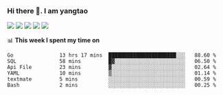 ### Hi there 👋. I am yangtao 

<!-- **runtu666/runtu666** is a ✨ _special_ ✨ repository because its `README.md` (this file) appears on your GitHub profile. -->

![](https://github-profile-summary-cards.vercel.app/api/cards/profile-details?username=runtu666&theme=github)
![](https://github-profile-summary-cards.vercel.app/api/cards/repos-per-language?username=runtu666&theme=github)
![](https://github-profile-summary-cards.vercel.app/api/cards/most-commit-language?username=runtu666&theme=github)
![](https://github-profile-summary-cards.vercel.app/api/cards/stats?&username=runtu666&theme=github)
![](https://github-profile-summary-cards.vercel.app/api/cards/productive-time?username=runtu666&theme=github)

📊 **This week I spent my time on**
<!--START_SECTION:waka-->

```text
Go               13 hrs 17 mins  ██████████████████████░░░   88.60 %
SQL              58 mins         █▓░░░░░░░░░░░░░░░░░░░░░░░   06.50 %
Api File         23 mins         ▓░░░░░░░░░░░░░░░░░░░░░░░░   02.64 %
YAML             10 mins         ▒░░░░░░░░░░░░░░░░░░░░░░░░   01.14 %
textmate         5 mins          ░░░░░░░░░░░░░░░░░░░░░░░░░   00.59 %
Bash             2 mins          ░░░░░░░░░░░░░░░░░░░░░░░░░   00.25 %
```

<!--END_SECTION:waka-->


[comment]: <> (Here are some ideas to get you started:)

[comment]: <> (- 🔭 I’m currently working on tal)

[comment]: <> (- 🌱 I’m currently learning devops)

[comment]: <> (- 👯 I’m looking to collaborate on ...)

[comment]: <> (- 🤔 I’m looking for help with ...)

[comment]: <> (- 💬 Ask me about ...)

[comment]: <> (- 📫 How to reach me: ...)

[comment]: <> (- 😄 Pronouns: ...)

[comment]: <> (- ⚡ Fun fact: ...)
